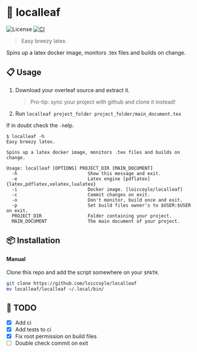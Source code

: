 # 🍃 localleaf

![License](https://img.shields.io/github/license/loiccoyle/localleaf)
[![CI](https://github.com/loiccoyle/localleaf/actions/workflows/ci.yml/badge.svg)](https://github.com/loiccoyle/localleaf/actions/workflows/ci.yml)

> Easy breezy latex.

Spins up a latex docker image, monitors .tex files and builds on change.

## 📋 Usage

1. Download your overleaf source and extract it.
   > Pro-tip: sync your project with github and clone it instead!
2. Run `localleaf project_folder project_folder/main_document.tex`

If in doubt check the `-h`elp.

<!-- help start -->

```
$ localleaf -h
Easy breezy latex.

Spins up a latex docker image, monitors .tex files and builds on change.

Usage: localleaf [OPTIONS] PROJECT_DIR [MAIN_DOCUMENT]
  -h                          Show this message and exit.
  -e                          Latex engine [pdflatex] {latex,pdflatex,xelatex,lualatex}
  -i                          Docker image. [loiccoyle/localleaf]
  -c                          Commit changes on exit.
  -o                          Don't monitor, build once and exit.
  -p                          Set build files owner's to $USER:$USER on exit.
  PROJECT_DIR                 Folder containing your project.
  MAIN_DOCUMENT               The main document of your project.
```

<!-- help end -->

## 📦 Installation

#### Manual

Clone this repo and add the script somewhere on your `$PATH`.

```bash
git clone https://github.com/loiccoyle/localleaf
mv localleaf/localleaf ~/.local/bin/
```

<!--
### Arch

TODO
-->

## 📜 TODO

- [x] Add ci
- [x] Add tests to ci
- [x] Fix root permission on build files
- [ ] Double check commit on exit
